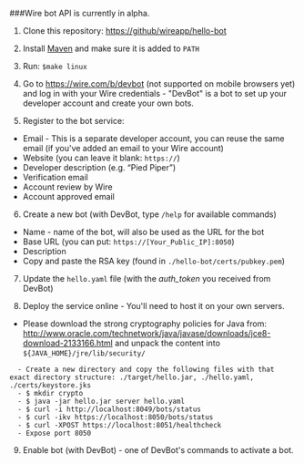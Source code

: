 ###Wire bot API is currently in alpha.

1. Clone this repository: [https://github/wireapp/hello-bot](https://github/wireapp/hello-bot)

2. Install [Maven](http://maven.apache.org/install.html) and make sure it is added to `PATH`

3. Run: `$make linux`

4. Go to https://wire.com/b/devbot (not supported on mobile browsers yet) and log in with your Wire credentials - "DevBot" is a bot to set up your developer account and create your own bots.

5. Register to the bot service:
  - Email - This is a separate developer account, you can reuse the same email (if you've added an email to your Wire account)
  - Website (you can leave it blank: `https://`)
  - Developer description (e.g. “Pied Piper”)
  - Verification email
  - Account review by Wire
  - Account approved email

6. Create a new bot (with DevBot, type `/help` for available commands)
  - Name - name of the bot, will also be used as the URL for the bot
  - Base URL (you can put: `https://[Your_Public_IP]:8050`)
  - Description
  - Copy and paste the RSA key (found in `./hello-bot/certs/pubkey.pem`)

7. Update the `hello.yaml` file (with the *auth_token* you received from DevBot)

8. Deploy the service online - You'll need to host it on your own servers.
  - Please download the strong cryptography policies for Java from:
	  http://www.oracle.com/technetwork/java/javase/downloads/jce8-download-2133166.html
    and unpack the content into `${JAVA_HOME}/jre/lib/security/`
```  
  - Create a new directory and copy the following files with that exact directory structure: ./target/hello.jar, ./hello.yaml, ./certs/keystore.jks
  - $ mkdir crypto
  - $ java -jar hello.jar server hello.yaml
  - $ curl -i http://localhost:8049/bots/status
  - $ curl -ikv https://localhost:8050/bots/status
  - $ curl -XPOST https://localhost:8051/healthcheck
  - Expose port 8050
```  
9. Enable bot (with DevBot) - one of DevBot's commands to activate a bot. 
